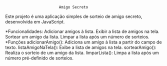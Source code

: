                             Amigo Secreto


Este projeto é uma aplicação simples de sorteio de amigo secreto, desenvolvida em JavaScript.

*Funcionalidades:
  Adicionar amigos à lista.
  Exibir a lista de amigos na tela.
  Sortear um amigo da lista.
  Limpar a lista após um número de sorteios.
*Funções
  adicionarAmigo(): Adiciona um amigo à lista a partir do campo de texto.
  listaAmigoNaTela(): Exibe a lista de amigos na tela.
  sortearAmigo(): Realiza o sorteio de um amigo da lista.
  limparLista(): Limpa a lista após um número pré-definido de sorteios.
